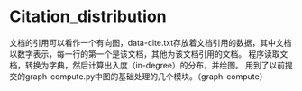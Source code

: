 Citation_distribution
=====================
文档的引用可以看作一个有向图，data-cite.txt存放着文档引用的数据，其中文档以数字表示，每一行的第一个是该文档，其他为该文档引用的文档。
程序读取文档，转换为字典，然后计算出入度（in-degree）的分布，并绘图。
用到了以前提交的graph-compute.py中图的基础处理的几个模块。（graph-compute）
